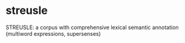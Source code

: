 # streusle
STREUSLE: a corpus with comprehensive lexical semantic annotation (multiword expressions, supersenses)
